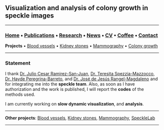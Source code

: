 ## Visualization and analysis of colony growth in speckle images

---
###  [Home](/index) • [Publications](/publications) • [Research](/research) • [News](/news) • [CV](/brief_cv) • [Coffee](/coffee) • [Contact](/contact)
**Projects** • [Blood vessels](/bloodvessels) • [Kidney stones](/kidneystones) • [Mammography](/mammography) • [Colony growth](/colonygrowth)

---

### Statement 

I thank [Dr. Julio Cesar Ramirez-San-Juan](https://scholar.google.es/citations?user=xN03bqgAAAAJ&hl=es), [Dr. Teresita Spezzia-Mazzocco](https://scholar.google.com.mx/citations?user=uC-kh5sAAAAJ&hl=es), [Dr. Hayde Peregrina-Barreto](https://scholar.google.es/citations?user=Wh2blp0AAAAJ&hl=es), and [Dr. José de Jesús Rangel-Magdaleno](https://scholar.google.es/citations?user=aBNkfEsAAAAJ&hl=es)  and  for integrating me into the **speckle team**. Also, as soon as I have authorization and the work is published, I will report the **codes** of the methods used.

I am currently working on **slow dynamic visualization**, and **analysis**.


---

**Other projects**: [Blood vessels](/bloodvessels), [Kidney stones](/kidneystones), [Mammography](/mammography), [SpeckleLab](/specklelab)

---
